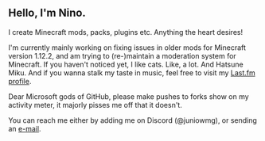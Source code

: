 ## Hello, I'm Nino.
I create Minecraft mods, packs, plugins etc. Anything the heart desires!

I'm currently mainly working on fixing issues in older mods for Minecraft version 1.12.2, and am trying to (re-)maintain a moderation system for Minecraft.
If you haven't noticed yet, I like cats. Like, a lot. And Hatsune Miku. And if you wanna stalk my taste in music, feel free to visit my [Last.fm profile](https://last.fm/user/juniorwmg).

Dear Microsoft gods of GitHub, please make pushes to forks show on my activity meter, it majorly pisses me off that it doesn't.

You can reach me either by adding me on Discord (@juniowmg), or sending an [e-mail](mailto:juniorwmg@lolcatz.de?subject=Contact%20via%20GitHub).


<!--
**JuniorWolfgamingDE/JuniorWolfgamingDE** is a ✨ _special_ ✨ repository because its `README.md` (this file) appears on your GitHub profile.

Here are some ideas to get you started:

- 🔭 I’m currently working on ...
- 🌱 I’m currently learning ...
- 👯 I’m looking to collaborate on ...
- 🤔 I’m looking for help with ...
- 💬 Ask me about ...
- 📫 How to reach me: ...
- 😄 Pronouns: ...
- ⚡ Fun fact: ...
-->

